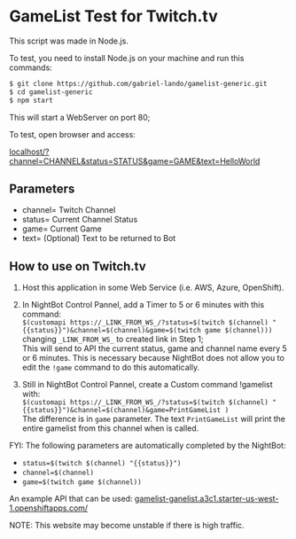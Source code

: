 # GameList Test for Twitch.tv

This script was made in Node.js.

To test, you need to install Node.js on your machine and run this commands:

```bash
$ git clone https://github.com/gabriel-lando/gamelist-generic.git
$ cd gamelist-generic
$ npm start
```

This will start a WebServer on port 80;

To test, open browser and access:

[localhost/?channel=CHANNEL&status=STATUS&game=GAME&text=HelloWorld](http://localhost/?channel=CHANNEL&status=STATUS&game=GAME&text=HelloWorld)

## Parameters

- channel= Twitch Channel
- status= Current Channel Status
- game= Current Game
- text= (Optional) Text to be returned to Bot

## How to use on Twitch.tv

1) Host this application in some Web Service (i.e. AWS, Azure, OpenShift).
2) In NightBot Control Pannel, add a Timer to 5 or 6 minutes with this command: <br/>
`$(customapi https://_LINK_FROM_WS_/?status=$(twitch $(channel) "{{status}}")&channel=$(channel)&game=$(twitch game $(channel)))` <br/>
changing `_LINK_FROM_WS_` to created link in Step 1; <br/>
This will send to API the current status, game and channel name every 5 or 6 minutes. This is necessary because NightBot does not allow you to edit the `!game` command to do this automatically.

3) Still in NightBot Control Pannel, create a Custom command !gamelist with: <br/>
`$(customapi https://_LINK_FROM_WS_/?status=$(twitch $(channel) "{{status}}")&channel=$(channel)&game=PrintGameList )` <br/>
The difference is in `game` parameter. The text `PrintGameList` will print the entire gamelist from this channel when is called.

FYI: The following parameters are automatically completed by the NightBot:
- `status=$(twitch $(channel) "{{status}}")`
- `channel=$(channel)`
- `game=$(twitch game $(channel))`

An example API that can be used:
[gamelist-ganelist.a3c1.starter-us-west-1.openshiftapps.com/](http://gamelist-ganelist.a3c1.starter-us-west-1.openshiftapps.com/)

NOTE: This website may become unstable if there is high traffic.